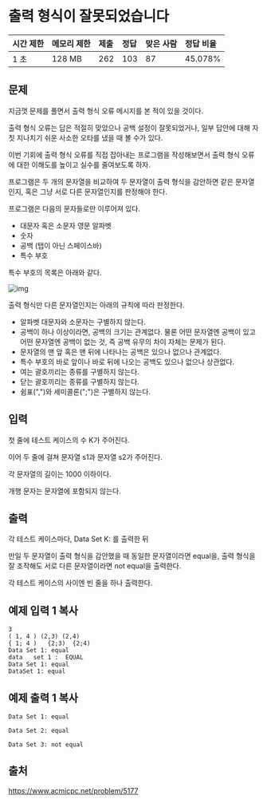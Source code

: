 # 출력 형식이 잘못되었습니다

| 시간 제한 | 메모리 제한 | 제출 | 정답 | 맞은 사람 | 정답 비율 |
| :-------- | :---------- | :--- | :--- | :-------- | :-------- |
| 1 초      | 128 MB      | 262  | 103  | 87        | 45.078%   |

## 문제

지금껏 문제를 풀면서 출력 형식 오류 메시지를 본 적이 있을 것이다.

출력 형식 오류는 답은 적절히 맞았으나 공백 설정이 잘못되었거나, 일부 답안에 대해 자칫 지나치기 쉬운 사소한 오타를 냈을 때 볼 수가 있다.

이번 기회에 출력 형식 오류를 직접 잡아내는 프로그램을 작성해보면서 출력 형식 오류에 대한 이해도를 높이고 실수를 줄여보도록 하자.

프로그램은 두 개의 문자열을 비교하여 두 문자열이 출력 형식을 감안하면 같은 문자열인지, 혹은 그냥 서로 다른 문자열인지를 판정해야 한다.

프로그램은 다음의 문자들로만 이루어져 있다.

- 대문자 혹은 소문자 영문 알파벳
- 숫자
- 공백 (탭이 아닌 스페이스바)
- 특수 부호

특수 부호의 목록은 아래와 같다.

![img](https://www.acmicpc.net/userupload/portableangel/201502/7feaf62a612ee45fc5b3dad71f679008.png)

출력 형식만 다른 문자열인지는 아래의 규칙에 따라 판정한다.

- 알파벳 대문자와 소문자는 구별하지 않는다.
- 공백이 하나 이상이라면, 공백의 크기는 관계없다. 물론 어떤 문자열엔 공백이 있고 어떤 문자열엔 공백이 없는 것, 즉 공백 유무의 차이 자체는 문제가 된다.
- 문자열의 맨 앞 혹은 맨 뒤에 나타나는 공백은 있으나 없으나 관계없다.
- 특수 부호의 바로 앞이나 바로 뒤에 나오는 공백도 있으나 없으나 상관없다.
- 여는 괄호끼리는 종류를 구별하지 않는다.
- 닫는 괄호끼리는 종류를 구별하지 않는다.
- 쉼표(",")와 세미콜론(";")은 구별하지 않는다.

## 입력

첫 줄에 테스트 케이스의 수 K가 주어진다.

이어 두 줄에 걸쳐 문자열 s1과 문자열 s2가 주어진다.

각 문자열의 길이는 1000 이하이다.

개행 문자는 문자열에 포함되지 않는다.

## 출력

각 테스트 케이스마다, Data Set K: 를 출력한 뒤

만일 두 문자열이 출력 형식을 감안했을 때 동일한 문자열이라면 equal을, 출력 형식을 잘 조작해도 서로 다른 문자열이라면 not equal을 출력한다.

각 테스트 케이스의 사이엔 빈 줄을 하나 출력한다.

## 예제 입력 1 복사

```
3
( 1, 4 ) (2,3) (2,4)
{ 1; 4 )   {2;3)  {2;4)
Data Set 1: equal
data   set 1 :  EQUAL
Data Set 1: equal
DataSet 1: equal
```

## 예제 출력 1 복사

```
Data Set 1: equal

Data Set 2: equal

Data Set 3: not equal
```

## 출처

https://www.acmicpc.net/problem/5177